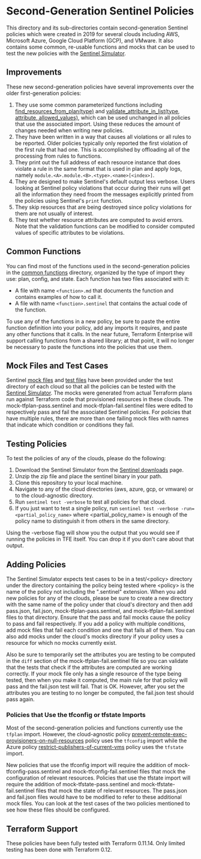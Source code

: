 # Second-Generation Sentinel Policies

This directory and its sub-directories contain second-generation Sentinel policies which were created in 2019 for several clouds including AWS, Microsoft Azure, Google Cloud Platform (GCP), and VMware. It also contains some common, re-usable functions and mocks that can be used to test the new policies with the [Sentinel Simulator](https://docs.hashicorp.com/sentinel/commands).

## Improvements
These new second-generation policies have several improvements over the older first-generation policies:
1. They use some common parameterized functions including [find_resources_from_plan(type)](./common-functions/plan/find_resources_from_plan.md) and [validate_attribute_in_list(type, attribute, allowed_values)](./common-functions/plan/validate_attribute_in_list.md), which can be used unchanged in all policies that use the associated import. Using these reduces the amount of changes needed when writing new policies.
1. They have been written in a way that causes all violations or all rules to be reported. Older policies typically only reported the first violation of the first rule that had one. This is accomplished by offloading all of the processing from rules to functions.
1. They print out the full address of each resource instance that does violate a rule in the same format that is used in plan and apply logs, namely `module.<A>.module.<B>.<type>.<name>[<index>]`.
1. They are designed to make Sentinel's default output less verbose. Users looking at Sentinel policy violations that occur during their runs will get all the information they need froom the messages explicitly printed from the policies using Sentinel's `print` function.
1. They skip resources that are being destroyed since policy violations for them are not usually of interest.
1. They test whether resource attributes are computed to avoid errors. Note that the validation functions can be modified to consider computed values of specific attributes to be violations.

## Common Functions
You can find most of the functions  used in the second-generation policies in the [common functions](./common-functions) directory, organized by the type of import they use: plan, config, and state.  Each function has two files associated with it:
* A file with name `<function>.md` that documents the function and contains examples of how to call it.
* A file with name `<function>.sentinel` that contains the actual code of the function.

To use any of the functions in a new policy, be sure to paste the entire function definition into your policy, add any imports it requires, and paste any other functions that it calls.  In the near future, Terraform Enterprise will support calling functions from a shared library; at that point, it will no longer be necessary to paste the functions into the policies that use them.

## Mock Files and Test Cases
Sentinel [mock files](https://www.terraform.io/docs/enterprise/sentinel/mock.html) and [test files](https://docs.hashicorp.com/sentinel/commands/config#test-cases) have been provided under the test directory of each cloud so that all the policies can be tested with the [Sentinel Simulator](https://docs.hashicorp.com/sentinel/commands). The mocks were generated from actual Terraform plans run against Terraform code that provisioned resources in these clouds. The mock-tfplan-pass.sentinel and mock-tfplan-fail.sentinel files were edited to respectively pass and fail the associated Sentinel policies. For policies that have multiple rules, there are more than one failing mock files with names that indicate which condition or conditions they fail.

## Testing Policies
To test the policies of any of the clouds, please do the following:
1. Download the Sentinel Simulator from the [Sentinel downloads](https://docs.hashicorp.com/sentinel/downloads) page.
1. Unzip the zip file and place the sentinel binary in your path.
1. Clone this repository to your local machine.
1. Navigate to any of the cloud directories (aws, azure, gcp, or vmware) or to the cloud-agnostic directory.
1. Run `sentinel test -verbose` to test all policies for that cloud.
1. If you just want to test a single policy, run `sentinel test -verbose -run=<partial_policy_name>` where \<partial_policy_name\> is enough of the policy name to distinguish it from others in the same directory.

Using the -verbose flag will show you the output that you would see if running the policies in TFE itself. You can drop it if you don't care about that output.

## Adding Policies
The Sentinel Simulator expects test cases to be in a test/\<policy\> directory under the directory containing the policy being tested where \<policy\> is the name of the policy not including the ".sentinel" extension. When you add new policies for any of the clouds, please be sure to create a new directory with the same name of the policy under that cloud's directory and then add pass.json, fail.json, mock-tfplan-pass.sentinel, and mock-tfplan-fail.sentinel files to that directory. Ensure that the pass and fail mocks cause the policy to pass and fail respectively. If you add a policy with multiple conditions, add mock files that fail each condition and one that fails all of them. You can also add mocks under the cloud's mocks directory if your policy uses a resource for which no mocks currently exist.

Also be sure to temporarily set the attributes you are testing to be computed in the `diff` section of the mock-tfplan-fail.sentinel file so you can validate that the tests that check if the attributes are computed are working correctly. If your mock file only has a single resource of the type being tested, then when you make it computed, the main rule for that policy will pass and the fail.json test will fail. That is OK. However, after you set the attributes you are testing to no longer be computed, the fail.json test should pass again.

### Policies that Use the tfconfig or tfstate Imports
Most of the second-generation policies and functions currently use the `tfplan` import. However, the cloud-agnostic policy [prevent-remote-exec-provisioners-on-null-resources](./cloud-agnostic/prevent-remote-exec-provisioners-on-null-resources.sentinel) policy uses the `tfconfig` import while the Azure policy [restrict-publishers-of-current-vms](./azure/restrict-publishers-of-current-vms.sentinel) policy uses the `tfstate` import.

New policies that use the tfconfig import will require the addition of mock-tfconfig-pass.sentinel and  mock-tfconfig-fail.sentinel files that mock the configuration of relevant resources. Policies that use the tfstate import will require the addition of mock-tfstate-pass.sentinel and mock-tfstate-fail.sentinel files that mock the state of relevant resources. The pass.json and fail.json files would have to be modified to refer to these additional mock files. You can look at the test cases of the two policies mentioned to see how these files should be configured.

## Terraform Support
These policies have been fully tested with Terraform 0.11.14. Only limited testing has been done with Terraform 0.12.
